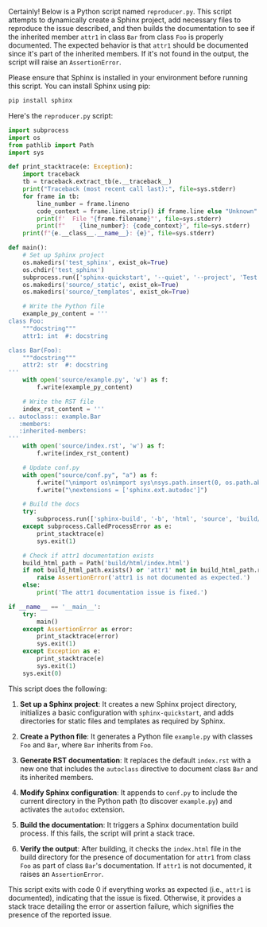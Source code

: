 Certainly! Below is a Python script named `reproducer.py`. This script attempts to dynamically create a Sphinx project, add necessary files to reproduce the issue described, and then builds the documentation to see if the inherited member `attr1` in class `Bar` from class `Foo` is properly documented. The expected behavior is that `attr1` should be documented since it's part of the inherited members. If it's not found in the output, the script will raise an `AssertionError`.

Please ensure that Sphinx is installed in your environment before running this script. You can install Sphinx using pip:

```bash
pip install sphinx
```

Here's the `reproducer.py` script:

```python
import subprocess
import os
from pathlib import Path
import sys

def print_stacktrace(e: Exception):
    import traceback
    tb = traceback.extract_tb(e.__traceback__)
    print("Traceback (most recent call last):", file=sys.stderr)
    for frame in tb:
        line_number = frame.lineno
        code_context = frame.line.strip() if frame.line else "Unknown"
        print(f'  File "{frame.filename}"', file=sys.stderr)
        print(f"    {line_number}: {code_context}", file=sys.stderr)
    print(f"{e.__class__.__name__}: {e}", file=sys.stderr)

def main():
    # Set up Sphinx project
    os.makedirs('test_sphinx', exist_ok=True)
    os.chdir('test_sphinx')
    subprocess.run(['sphinx-quickstart', '--quiet', '--project', 'Test Project', '--author', 'Author'], check=True)
    os.makedirs('source/_static', exist_ok=True)
    os.makedirs('source/_templates', exist_ok=True)

    # Write the Python file
    example_py_content = '''
class Foo:
    """docstring"""
    attr1: int  #: docstring

class Bar(Foo):
    """docstring"""
    attr2: str  #: docstring
'''
    with open('source/example.py', 'w') as f:
        f.write(example_py_content)

    # Write the RST file
    index_rst_content = '''
.. autoclass:: example.Bar
   :members:
   :inherited-members:
'''
    with open('source/index.rst', 'w') as f:
        f.write(index_rst_content)

    # Update conf.py
    with open("source/conf.py", "a") as f:
        f.write("\nimport os\nimport sys\nsys.path.insert(0, os.path.abspath('.'))")
        f.write("\nextensions = ['sphinx.ext.autodoc']")

    # Build the docs
    try:
        subprocess.run(['sphinx-build', '-b', 'html', 'source', 'build/html'], check=True)
    except subprocess.CalledProcessError as e:
        print_stacktrace(e)
        sys.exit(1)

    # Check if attr1 documentation exists
    build_html_path = Path('build/html/index.html')
    if not build_html_path.exists() or 'attr1' not in build_html_path.read_text():
        raise AssertionError('attr1 is not documented as expected.')
    else:
        print('The attr1 documentation issue is fixed.')

if __name__ == '__main__':
    try:
        main()
    except AssertionError as error:
        print_stacktrace(error)
        sys.exit(1)
    except Exception as e:
        print_stacktrace(e)
        sys.exit(1)
    sys.exit(0)
```

This script does the following:

1. **Set up a Sphinx project**: It creates a new Sphinx project directory, initializes a basic configuration with `sphinx-quickstart`, and adds directories for static files and templates as required by Sphinx.

2. **Create a Python file**: It generates a Python file `example.py` with classes `Foo` and `Bar`, where `Bar` inherits from `Foo`.

3. **Generate RST documentation**: It replaces the default `index.rst` with a new one that includes the `autoclass` directive to document class `Bar` and its inherited members.

4. **Modify Sphinx configuration**: It appends to `conf.py` to include the current directory in the Python path (to discover `example.py`) and activates the `autodoc` extension.

5. **Build the documentation**: It triggers a Sphinx documentation build process. If this fails, the script will print a stack trace.

6. **Verify the output**: After building, it checks the `index.html` file in the build directory for the presence of documentation for `attr1` from class `Foo` as part of class `Bar`'s documentation. If `attr1` is not documented, it raises an `AssertionError`.

This script exits with code 0 if everything works as expected (i.e., `attr1` is documented), indicating that the issue is fixed. Otherwise, it provides a stack trace detailing the error or assertion failure, which signifies the presence of the reported issue.